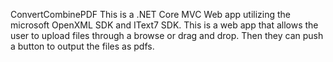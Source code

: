 ConvertCombinePDF
This is a .NET Core MVC Web app utilizing the microsoft OpenXML SDK and IText7 SDK.
This is a web app that allows the user to upload files through a browse or drag and drop. Then they can push a button to output the files as pdfs.
